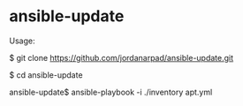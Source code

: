# ansible-update

Usage:

$ git clone https://github.com/jordanarpad/ansible-update.git

$ cd ansible-update

ansible-update$ ansible-playbook -i ./inventory apt.yml
